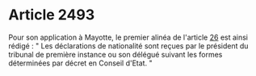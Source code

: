 # Article 2493

Pour son application à Mayotte, le premier alinéa de l'article <a href='/code-civil/livre-ier-des-personnes/titre-ier-bis-de-la-nationalite-francaise/chapitre-v-des-actes-relatifs-a-lacquisition-ou-a-la-perte-de-la-nationalite-francaise/section-1-des-declarations-de-nationalite/26.md'>26</a> est ainsi rédigé : " Les déclarations de nationalité sont reçues par le président du tribunal de première instance ou son délégué suivant les formes déterminées par décret en Conseil d'Etat. "